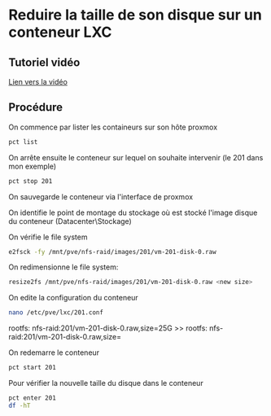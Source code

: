 # Reduire la taille de son disque sur un conteneur LXC

## Tutoriel vidéo

[Lien vers la vidéo](https://xxx)

## Procédure

On commence par lister les containeurs sur son hôte proxmox

```bash
pct list
```

On arrête ensuite le conteneur sur lequel on souhaite intervenir (le 201 dans mon exemple)

```bash
pct stop 201
```

On sauvegarde le conteneur via l'interface de proxmox

On identifie le point de montage du stockage où est stocké l'image disque du conteneur (Datacenter\Stockage)

On vérifie le file system

```bash
e2fsck -fy /mnt/pve/nfs-raid/images/201/vm-201-disk-0.raw
```

On redimensionne le file system:

```bash
resize2fs /mnt/pve/nfs-raid/images/201/vm-201-disk-0.raw <new size>
```

On edite la configuration du conteneur

```bash
nano /etc/pve/lxc/201.conf
```

rootfs: nfs-raid:201/vm-201-disk-0.raw,size=25G >> rootfs: nfs-raid:201/vm-201-disk-0.raw,size=<new size>

On redemarre le conteneur

```bash
pct start 201
```

Pour vérifier la nouvelle taille du disque dans le conteneur

```bash
pct enter 201
df -hT
```
